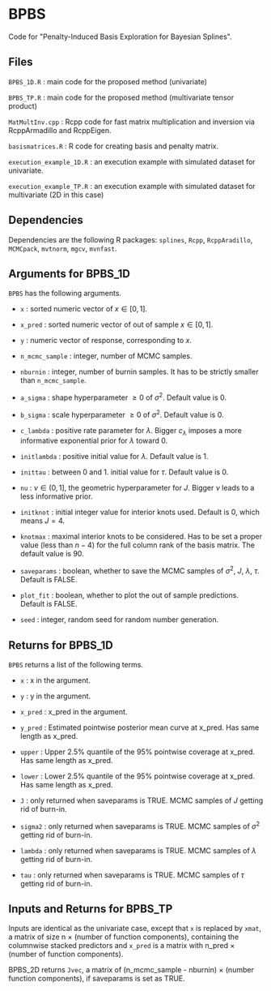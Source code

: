 # BPBS

Code for "Penalty-Induced Basis Exploration for Bayesian Splines".

## Files

```BPBS_1D.R``` : main code for the proposed method (univariate)

```BPBS_TP.R``` : main code for the proposed method (multivariate tensor product)

```MatMultInv.cpp``` : Rcpp code for fast matrix multiplication and inversion via RcppArmadillo and RcppEigen.

```basismatrices.R``` : R code for creating basis and penalty matrix.

```execution_example_1D.R``` : an execution example with simulated dataset for univariate.

```execution_example_TP.R``` : an execution example with simulated dataset for multivariate (2D in this case)



## Dependencies 

Dependencies are the following R packages: ```splines```, ```Rcpp```, ```RcppAradillo```, ```MCMCpack```, ```mvtnorm```, ```mgcv```, ```mvnfast```.


## Arguments for BPBS_1D

```BPBS``` has the following arguments.

- ```x``` : sorted numeric vector of $x \in [0,1]$.

- ```x_pred``` : sorted numeric vector of out of sample $x \in [0,1]$.

- ```y``` : numeric vector of response, corresponding to $x$.

- ```n_mcmc_sample``` : integer, number of MCMC samples.

- ```nburnin``` : integer, number of burnin samples. It has to be strictly smaller than ```n_mcmc_sample```.

- ```a_sigma``` : shape hyperparameter $\geq 0$ of $\sigma^2$. Default value is 0.

- ```b_sigma``` : scale hyperparameter $\geq 0$ of $\sigma^2$. Default value is 0.

- ```c_lambda``` : positive rate parameter for $\lambda$. Bigger $c_\lambda$ imposes a more informative exponential prior for $\lambda$ toward 0.

- ```initlambda``` : positive initial value for $\lambda$. Default value is 1.

- ```inittau``` : between 0 and 1. initial value for $\tau$. Default value is 0.

- ```nu``` : $\nu \in (0,1]$, the geometric hyperparameter for $J$. Bigger $\nu$ leads to a less informative prior.

- ```initknot``` : initial integer value for interior knots used. Default is 0, which means $J = 4$.

- ```knotmax``` : maximal interior knots to be considered. Has to be set a proper value (less than $n - 4$) for the full column rank of the basis matrix. The default value is 90.

- ```saveparams``` : boolean, whether to save the MCMC samples of $\sigma^2$, $J$, $\lambda$, $\tau$. Default is FALSE.

- ```plot_fit``` : boolean, whether to plot the out of sample predictions. Default is FALSE.

- ```seed``` : integer, random seed for random number generation.


## Returns for BPBS_1D

```BPBS``` returns a list of the following terms.

- ```x``` : x in the argument.

- ```y``` : y in the argument.

- ```x_pred``` : x_pred in the argument.

- ```y_pred``` : Estimated pointwise posterior mean curve at x_pred. Has same length as x_pred.

- ```upper``` : Upper 2.5% quantile of the 95% pointwise coverage at x_pred. Has same length as x_pred.

- ```lower``` : Lower 2.5% quantile of the 95% pointwise coverage at x_pred. Has same length as x_pred.

- ```J``` : only returned when saveparams is TRUE. MCMC samples of $J$ getting rid of burn-in.

- ```sigma2``` : only returned when saveparams is TRUE. MCMC samples of $\sigma^2$ getting rid of burn-in.

- ```lambda``` : only returned when saveparams is TRUE. MCMC samples of $\lambda$ getting rid of burn-in.

- ```tau``` : only returned when saveparams is TRUE. MCMC samples of $\tau$ getting rid of burn-in.


## Inputs and Returns for BPBS_TP

Inputs are identical as the univariate case, except that ```x``` is replaced by ```xmat```, a matrix of size n $\times$ (number of function components), containing the columnwise stacked predictors and ```x_pred``` is a matrix with n_pred $\times$ (number of function components).

BPBS_2D returns ```Jvec```, a matrix of (n_mcmc_sample - nburnin) $\times$ (number function components), if saveparams is set as TRUE.

